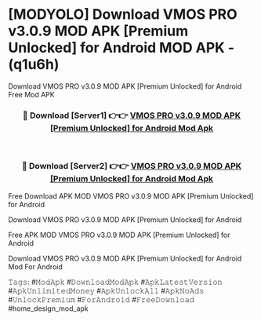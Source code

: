 # [MODYOLO] Download VMOS PRO v3.0.9 MOD APK [Premium Unlocked] for Android MOD APK - (q1u6h)
Download VMOS PRO v3.0.9 MOD APK [Premium Unlocked] for Android Free Mod APK

<div align="center">
<h3>🔴 Download [Server1] 👉👉 <a href="https://apk-comot.site?title=VMOS_PRO_v3.0.9_MOD_APK_[Premium_Unlocked]_for_Android">VMOS PRO v3.0.9 MOD APK [Premium Unlocked] for Android Mod Apk</a></h3><br>

<h3>🔴 Download [Server2] 👉👉 <a href="https://apk-comot.site?title=VMOS_PRO_v3.0.9_MOD_APK_[Premium_Unlocked]_for_Android">VMOS PRO v3.0.9 MOD APK [Premium Unlocked] for Android Mod Apk</a></h3>
</div>


Free Download APK MOD VMOS PRO v3.0.9 MOD APK [Premium Unlocked] for Android

Download VMOS PRO v3.0.9 MOD APK [Premium Unlocked] for Android 

Free APK MOD VMOS PRO v3.0.9 MOD APK [Premium Unlocked] for Android 

Download VMOS PRO v3.0.9 MOD APK [Premium Unlocked] for Android Mod For Android

𝚃𝚊𝚐𝚜: #𝙼𝚘𝚍𝙰𝚙𝚔 #𝙳𝚘𝚠𝚗𝚕𝚘𝚊𝚍𝙼𝚘𝚍𝙰𝚙𝚔 #𝙰𝚙𝚔𝙻𝚊𝚝𝚎𝚜𝚝𝚅𝚎𝚛𝚜𝚒𝚘𝚗 #𝙰𝚙𝚔𝚄𝚗𝚕𝚒𝚖𝚒𝚝𝚎𝚍𝙼𝚘𝚗𝚎𝚢 #𝙰𝚙𝚔𝚄𝚗𝚕𝚘𝚌𝚔𝙰𝚕𝚕 #𝙰𝚙𝚔𝙽𝚘𝙰𝚍𝚜 #𝚄𝚗𝚕𝚘𝚌𝚔𝙿𝚛𝚎𝚖𝚒𝚞𝚖 #𝙵𝚘𝚛𝙰𝚗𝚍𝚛𝚘𝚒𝚍 #𝙵𝚛𝚎𝚎𝙳𝚘𝚠𝚗𝚕𝚘𝚊𝚍 #home_design_mod_apk
